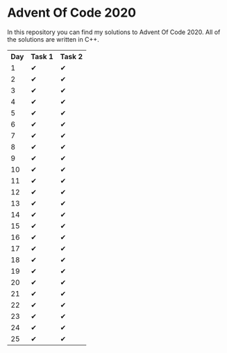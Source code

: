 Advent Of Code 2020
===================

In this repository you can find my solutions to Advent Of Code 2020. All of the solutions are written in C++.

<table>
  <th>Day</th>
  <th>Task 1</th>
  <th>Task 2</th>
  
  <tr>
    <td>1</td>
    <td>✔</td>
    <td>✔</td>
  </tr>

  <tr>
    <td>2</td>
    <td>✔</td>
    <td>✔</td>
  </tr>

  <tr>
    <td>3</td>
    <td>✔</td>
    <td>✔</td>
  </tr>

  <tr>
    <td>4</td>
    <td>✔</td>
    <td>✔</td>
  </tr>

  <tr>
    <td>5</td>
    <td>✔</td>
    <td>✔</td>
  </tr>

  <tr>
    <td>6</td>
    <td>✔</td>
    <td>✔</td>
  </tr>

  <tr>
    <td>7</td>
    <td>✔</td>
    <td>✔</td>
  </tr>

  <tr>
    <td>8</td>
    <td>✔</td>
    <td>✔</td>
  </tr>

  <tr>
    <td>9</td>
    <td>✔</td>
    <td>✔</td>
  </tr>

  <tr>
    <td>10</td>
    <td>✔</td>
    <td>✔</td>
  </tr>

  <tr>
    <td>11</td>
    <td>✔</td>
    <td>✔</td>
  </tr>

  <tr>
    <td>12</td>
    <td>✔</td>
    <td>✔</td>
  </tr>

  <tr>
    <td>13</td>
    <td>✔</td>
    <td>✔</td>
  </tr>

  <tr>
    <td>14</td>
    <td>✔</td>
    <td>✔</td>
  </tr>

  <tr>
    <td>15</td>
    <td>✔</td>
    <td>✔</td>
  </tr>

  <tr>
    <td>16</td>
    <td>✔</td>
    <td>✔</td>
  </tr>

  <tr>
    <td>17</td>
    <td>✔</td>
    <td>✔</td>
  </tr>

  <tr>
    <td>18</td>
    <td>✔</td>
    <td>✔</td>
  </tr>

  <tr>
    <td>19</td>
    <td>✔</td>
    <td>✔</td>
  </tr>

  <tr>
    <td>20</td>
    <td>✔</td>
    <td>✔</td>
  </tr>

  <tr>
    <td>21</td>
    <td>✔</td>
    <td>✔</td>
  </tr>

  <tr>
    <td>22</td>
    <td>✔</td>
    <td>✔</td>
  </tr>

  <tr>
    <td>23</td>
    <td>✔</td>
    <td>✔</td>
  </tr>

  <tr>
    <td>24</td>
    <td>✔</td>
    <td>✔</td>
  </tr>

  <tr>
    <td>25</td>
    <td>✔</td>
    <td>✔</td>
  </tr> 

  
</table>